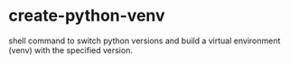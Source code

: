 # create-python-venv
shell command to switch python versions and build a virtual environment (venv) with the specified version.
